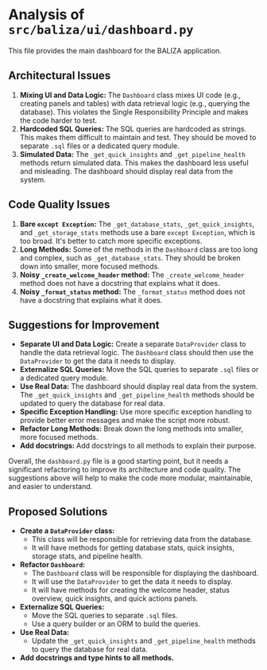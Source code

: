 # Analysis of `src/baliza/ui/dashboard.py`

This file provides the main dashboard for the BALIZA application.

## Architectural Issues

1.  **Mixing UI and Data Logic:** The `Dashboard` class mixes UI code (e.g., creating panels and tables) with data retrieval logic (e.g., querying the database). This violates the Single Responsibility Principle and makes the code harder to test.
2.  **Hardcoded SQL Queries:** The SQL queries are hardcoded as strings. This makes them difficult to maintain and test. They should be moved to separate `.sql` files or a dedicated query module.
3.  **Simulated Data:** The `_get_quick_insights` and `_get_pipeline_health` methods return simulated data. This makes the dashboard less useful and misleading. The dashboard should display real data from the system.

## Code Quality Issues

1.  **Bare `except Exception`:** The `_get_database_stats`, `_get_quick_insights`, and `_get_storage_stats` methods use a bare `except Exception`, which is too broad. It's better to catch more specific exceptions.
2.  **Long Methods:** Some of the methods in the `Dashboard` class are too long and complex, such as `_get_database_stats`. They should be broken down into smaller, more focused methods.
3.  **Noisy `_create_welcome_header` method:** The `_create_welcome_header` method does not have a docstring that explains what it does.
4.  **Noisy `_format_status` method:** The `_format_status` method does not have a docstring that explains what it does.

## Suggestions for Improvement

*   **Separate UI and Data Logic:** Create a separate `DataProvider` class to handle the data retrieval logic. The `Dashboard` class should then use the `DataProvider` to get the data it needs to display.
*   **Externalize SQL Queries:** Move the SQL queries to separate `.sql` files or a dedicated query module.
*   **Use Real Data:** The dashboard should display real data from the system. The `_get_quick_insights` and `_get_pipeline_health` methods should be updated to query the database for real data.
*   **Specific Exception Handling:** Use more specific exception handling to provide better error messages and make the script more robust.
*   **Refactor Long Methods:** Break down the long methods into smaller, more focused methods.
*   **Add docstrings:** Add docstrings to all methods to explain their purpose.

Overall, the `dashboard.py` file is a good starting point, but it needs a significant refactoring to improve its architecture and code quality. The suggestions above will help to make the code more modular, maintainable, and easier to understand.

## Proposed Solutions

*   **Create a `DataProvider` class:**
    *   This class will be responsible for retrieving data from the database.
    *   It will have methods for getting database stats, quick insights, storage stats, and pipeline health.
*   **Refactor `Dashboard`:**
    *   The `Dashboard` class will be responsible for displaying the dashboard.
    *   It will use the `DataProvider` to get the data it needs to display.
    *   It will have methods for creating the welcome header, status overview, quick insights, and quick actions panels.
*   **Externalize SQL Queries:**
    *   Move the SQL queries to separate `.sql` files.
    *   Use a query builder or an ORM to build the queries.
*   **Use Real Data:**
    *   Update the `_get_quick_insights` and `_get_pipeline_health` methods to query the database for real data.
*   **Add docstrings and type hints to all methods.**
